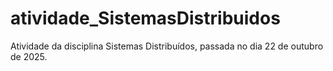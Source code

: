 # atividade_SistemasDistribuidos
Atividade da disciplina Sistemas Distribuídos, passada no dia 22 de outubro de 2025.
